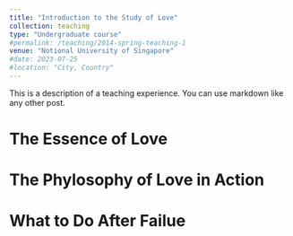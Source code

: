 ```yaml
---
title: "Introduction to the Study of Love"
collection: teaching
type: "Undergraduate course"
#permalink: /teaching/2014-spring-teaching-1
venue: "Notional University of Singapore"
#date: 2023-07-25
#location: "City, Country"
---
```


This is a description of a teaching experience. You can use markdown like any other post.

The Essence of Love
======

The Phylosophy of Love in Action
======

What to Do After Failue
======
